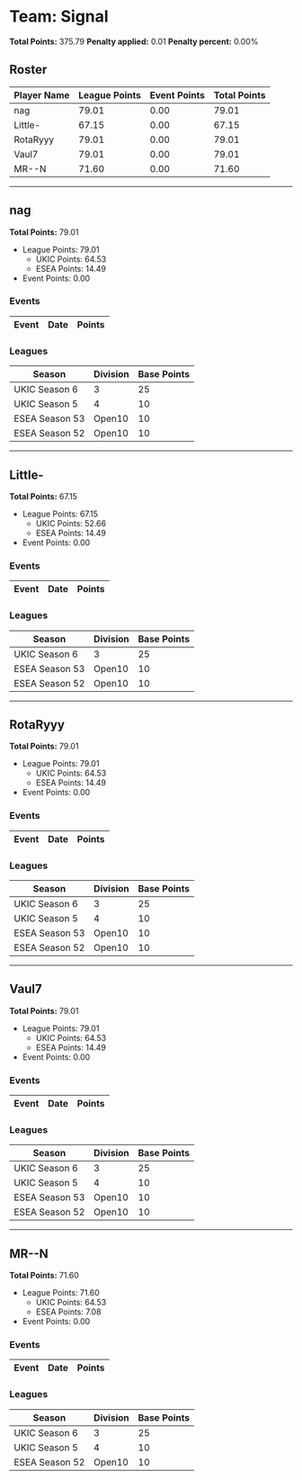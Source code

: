 # Team: Signal

**Total Points:** 375.79
**Penalty applied:** 0.01
**Penalty percent:** 0.00%

## Roster
| Player Name | League Points | Event Points | Total Points |
|-------------|--------------|--------------|-------------|
| nag | 79.01 | 0.00 | 79.01 |
| Little- | 67.15 | 0.00 | 67.15 |
| RotaRyyy | 79.01 | 0.00 | 79.01 |
| Vaul7 | 79.01 | 0.00 | 79.01 |
| MR--N | 71.60 | 0.00 | 71.60 |

---

## nag

**Total Points:** 79.01

- League Points: 79.01
  - UKIC Points: 64.53
  - ESEA Points: 14.49
- Event Points: 0.00

### Events
| Event | Date | Points |
|-------|------|--------|
### Leagues
| Season | Division | Base Points |
|--------|----------|-------------|
| UKIC Season 6 | 3 | 25 |
| UKIC Season 5 | 4 | 10 |
| ESEA Season 53 | Open10 | 10 |
| ESEA Season 52 | Open10 | 10 |
---

## Little-

**Total Points:** 67.15

- League Points: 67.15
  - UKIC Points: 52.66
  - ESEA Points: 14.49
- Event Points: 0.00

### Events
| Event | Date | Points |
|-------|------|--------|
### Leagues
| Season | Division | Base Points |
|--------|----------|-------------|
| UKIC Season 6 | 3 | 25 |
| ESEA Season 53 | Open10 | 10 |
| ESEA Season 52 | Open10 | 10 |
---

## RotaRyyy

**Total Points:** 79.01

- League Points: 79.01
  - UKIC Points: 64.53
  - ESEA Points: 14.49
- Event Points: 0.00

### Events
| Event | Date | Points |
|-------|------|--------|
### Leagues
| Season | Division | Base Points |
|--------|----------|-------------|
| UKIC Season 6 | 3 | 25 |
| UKIC Season 5 | 4 | 10 |
| ESEA Season 53 | Open10 | 10 |
| ESEA Season 52 | Open10 | 10 |
---

## Vaul7

**Total Points:** 79.01

- League Points: 79.01
  - UKIC Points: 64.53
  - ESEA Points: 14.49
- Event Points: 0.00

### Events
| Event | Date | Points |
|-------|------|--------|
### Leagues
| Season | Division | Base Points |
|--------|----------|-------------|
| UKIC Season 6 | 3 | 25 |
| UKIC Season 5 | 4 | 10 |
| ESEA Season 53 | Open10 | 10 |
| ESEA Season 52 | Open10 | 10 |
---

## MR--N

**Total Points:** 71.60

- League Points: 71.60
  - UKIC Points: 64.53
  - ESEA Points: 7.08
- Event Points: 0.00

### Events
| Event | Date | Points |
|-------|------|--------|
### Leagues
| Season | Division | Base Points |
|--------|----------|-------------|
| UKIC Season 6 | 3 | 25 |
| UKIC Season 5 | 4 | 10 |
| ESEA Season 52 | Open10 | 10 |